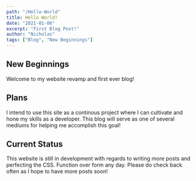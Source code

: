 ```yaml
---
path: "/Hello-World"
title: Hello World!
date: "2021-01-06"
excerpt: "First Blog Post!"
author: "Nicholas"
tags: ["Blog", "New Beginnings"]
---
```


## New Beginnings

Welcome to my website revamp and first ever blog!

## Plans

I intend to use this site as a continous project where I can cultivate and hone my skills as a developer. This blog will serve as one of several mediums for helping me accomplish this goal!

## Current Status

This website is still in development with regards to writing more posts and perfecting the CSS. Function over form any day. Please do check back often as I hope to have more posts soon!
